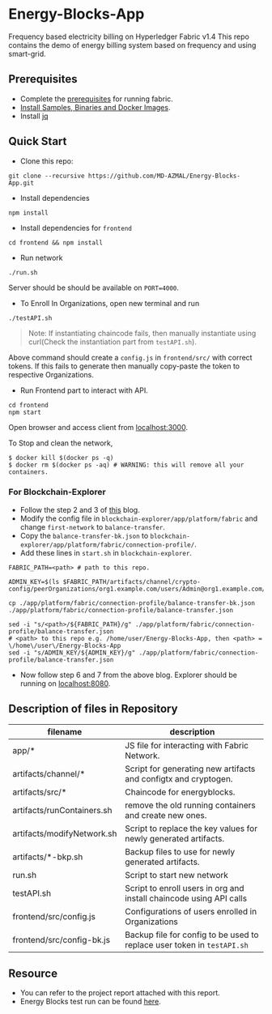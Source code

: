 # Energy-Blocks-App
Frequency based electricity billing on Hyperledger Fabric v1.4
This repo contains the demo of energy billing system based on frequency and using smart-grid. 

## Prerequisites
* Complete the [prerequisites](https://hyperledger-fabric.readthedocs.io/en/release-1.4/prereqs.html) for running fabric.
* [Install Samples, Binaries and Docker Images](https://hyperledger-fabric.readthedocs.io/en/release-1.4/install.html).
* Install [jq](https://stedolan.github.io/jq/)

## Quick Start

* Clone this repo:
```
git clone --recursive https://github.com/MD-AZMAL/Energy-Blocks-App.git
```
* Install dependencies
```
npm install
```
* Install dependencies for `frontend`
```
cd frontend && npm install
```
* Run network
```
./run.sh
```
Server should be should be available on `PORT=4000`.
* To Enroll In Organizations, open new terminal and run
```
./testAPI.sh
```
> Note: If instantiating chaincode fails, then manually instantiate using curl(Check the instantiation part from `testAPI.sh`).

Above command should create a `config.js` in `frontend/src/` with correct tokens. If this fails to generate then manually copy-paste the token to respective Organizations.
* Run Frontend part to interact with API.
```
cd frontend
npm start
```
Open browser and access client from [localhost:3000](localhost:3000).

To Stop and clean the network,
```
$ docker kill $(docker ps -q) 
$ docker rm $(docker ps -aq) # WARNING: this will remove all your containers.
```

### For Blockchain-Explorer

* Follow the step 2 and 3 of [this](https://medium.com/@thanawitsupinnapong/setting-up-hyperledger-explorer-on-fabric-5f1f7cda73b3) blog.
* Modify the config file in `blockchain-explorer/app/platform/fabric` and change `first-network` to `balance-transfer`.
* Copy the `balance-transfer-bk.json` to `blockchain-explorer/app/platform/fabric/connection-profile/`.
* Add these lines in `start.sh` in `blockchain-explorer`.
```
FABRIC_PATH=<path> # path to this repo.

ADMIN_KEY=$(ls $FABRIC_PATH/artifacts/channel/crypto-config/peerOrganizations/org1.example.com/users/Admin@org1.example.com/msp/keystore)

cp ./app/platform/fabric/connection-profile/balance-transfer-bk.json ./app/platform/fabric/connection-profile/balance-transfer.json

sed -i "s/<path>/${FABRIC_PATH}/g" ./app/platform/fabric/connection-profile/balance-transfer.json
# <path> to this repo e.g. /home/user/Energy-Blocks-App, then <path> = \/home\/user\/Energy-Blocks-App
sed -i "s/ADMIN_KEY/${ADMIN_KEY}/g" ./app/platform/fabric/connection-profile/balance-transfer.json

```
* Now follow step 6 and 7 from the above blog. Explorer should be running on [localhost:8080](localhost:8080).

## Description of files in Repository

filename                           |  description
----------------------------------|------------------------------------------------------------------------------------
app/*                        |  JS file for interacting with Fabric Network.
artifacts/channel/*                   |  Script for generating new artifacts and configtx and cryptogen.
artifacts/src/*                           |  Chaincode for energyblocks.
artifacts/runContainers.sh              | remove the old running containers and create new ones.
artifacts/modifyNetwork.sh            | Script to replace the key values for newly generated artifacts.
artifacts/\*-bkp.sh                 | Backup files to use for newly generated artifacts.
run.sh                            | Script to start new network
testAPI.sh                        | Script to enroll users in org and install chaincode using API calls
frontend/src/config.js         |  Configurations of users enrolled in Organizations
frontend/src/config-bk.js      | Backup file for config to be used to replace user token in `testAPI.sh`

## Resource 

* You can refer to the project report attached with this report.
* Energy Blocks test run can be found [here](https://www.youtube.com/watch?v=B0YDjU0LbOI&t=30s). 


